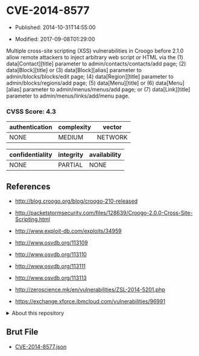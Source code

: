 # CVE-2014-8577

- Published: 2014-10-31T14:55:00

- Modified: 2017-09-08T01:29:00

Multiple cross-site scripting (XSS) vulnerabilities in Croogo before 2.1.0 allow remote attackers to inject arbitrary web script or HTML via the (1) data[Contact][title] parameter to admin/contacts/contacts/add page; (2) data[Block][title] or (3) data[Block][alias] parameter to admin/blocks/blocks/edit page; (4) data[Region][title] parameter to admin/blocks/regions/add page; (5) data[Menu][title] or (6) data[Menu][alias] parameter to admin/menus/menus/add page; or (7) data[Link][title] parameter to admin/menus/links/add/menu page.

### CVSS Score: **4.3**

| authentication | complexity | vector |
| --- | --- | --- |
| NONE | MEDIUM | NETWORK |

| confidentiality | integrity | availability |
| --- | --- | --- |
| NONE | PARTIAL | NONE |

## References

* http://blog.croogo.org/blog/croogo-210-released

* http://packetstormsecurity.com/files/128639/Croogo-2.0.0-Cross-Site-Scripting.html

* http://www.exploit-db.com/exploits/34959

* http://www.osvdb.org/113109

* http://www.osvdb.org/113110

* http://www.osvdb.org/113111

* http://www.osvdb.org/113113

* http://zeroscience.mk/en/vulnerabilities/ZSL-2014-5201.php

* https://exchange.xforce.ibmcloud.com/vulnerabilities/96991

<details>
<summary>About this repository</summary> 

  This repository is part of the project [Live Hack CVE](https://github.com/Live-Hack-CVE). Main website can be found [www.live-hack.org](https://www.live-hack.org) 
  
  Made by [Sn0wAlice](https://github.com/Sn0wAlice) for the people that care about security and need to have a feed of the latest CVEs. Hope you enjoy it, don't forget to star the repo and follow me on [Twitter](https://twitter.com/Sn0wAlice) and [Github](https://github.com/Sn0wAlice). And that is my [personnal website](https://www.alice-snow.me/)

  - [Home Page](https://github.com/Live-Hack-CVE)
  - [Framework](https://github.com/Live-Hack-CVE/cve-framework)
  - [CVE database](https://github.com/Live-Hack-CVE/full_database)
  - [Changelog](https://github.com/Live-Hack-CVE/Changelog)
</details>

## Brut File

* [CVE-2014-8577.json](https://raw.githubusercontent.com/Live-Hack-CVE/full_database/main/cves/2014/CVE-2014-8577.json)

